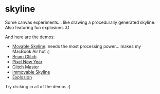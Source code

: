 skyline
=======

Some canvas experiments... like drawing a procedurally generated skyline. Also featuring fun explosions :D

And here are the demos:

- [Movable Skyline][sky]: needs the most processing power... makes my MacBook Air hot :)
- [Beam Glitch][beam]
- [Pixel New Year][newyear]
- [Glitch Master][glitch]
- [Immovable Skyline][sky2]
- [Explosion][exp]

Try clicking in all of the demos :)


[sky]:http://justgoscha.github.io/skyline/
[beam]:http://justgoscha.github.io/skyline/beam-glitch
[newyear]:http://justgoscha.github.io/skyline/pixel-newyear
[glitch]:http://justgoscha.github.io/skyline/glitch-master
[sky2]:http://justgoscha.github.io/skyline/skyline
[exp]:http://justgoscha.github.io/skyline/explosion1
